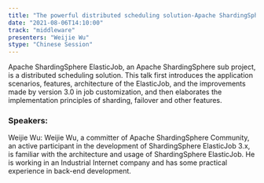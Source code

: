 ```yaml
---
title: "The powerful distributed scheduling solution-Apache ShardingSphere ElasticJob"
date: "2021-08-06T14:10:00" 
track: "middleware"
presenters: "Weijie Wu"
stype: "Chinese Session"
---
```

Apache ShardingSphere ElasticJob, an Apache ShardingSphere sub project, is a distributed scheduling solution. This talk first introduces the application scenarios, features, architecture of the ElasticJob, and the improvements made by version 3.0 in job customization, and then elaborates the implementation principles of sharding, failover and other features.
 ### Speakers: 
 Weijie Wu: Weijie Wu, a committer of Apache ShardingSphere Community, an active participant in the development of ShardingSphere ElasticJob 3.x, is familiar with the architecture and usage of ShardingSphere ElasticJob. He is working in an Industrial Internet company and has some practical experience in back-end development.